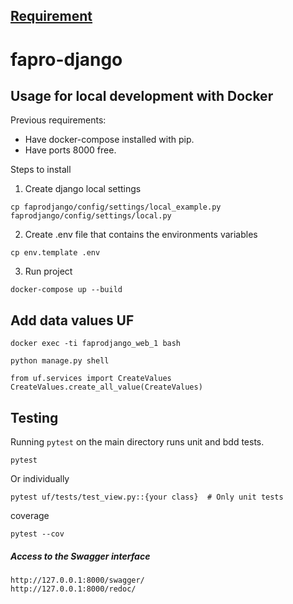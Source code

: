 ## [Requirement](requirement.md)

# fapro-django

## Usage for local development with Docker

Previous requirements:

- Have docker-compose installed with pip.
- Have ports 8000 free.

Steps to install

1. Create django local settings

```
cp faprodjango/config/settings/local_example.py faprodjango/config/settings/local.py
```

2. Create .env file that contains the environments variables

```
cp env.template .env
```

3. Run project

```
docker-compose up --build
```

## Add data values UF
```
docker exec -ti faprodjango_web_1 bash

python manage.py shell

from uf.services import CreateValues
CreateValues.create_all_value(CreateValues)
```

## Testing

Running `pytest` on the main directory runs unit and bdd tests.

    pytest

Or individually

    pytest uf/tests/test_view.py::{your class}  # Only unit tests

coverage
```
pytest --cov
```

##### Access to the Swagger interface

```
http://127.0.0.1:8000/swagger/
http://127.0.0.1:8000/redoc/
```
